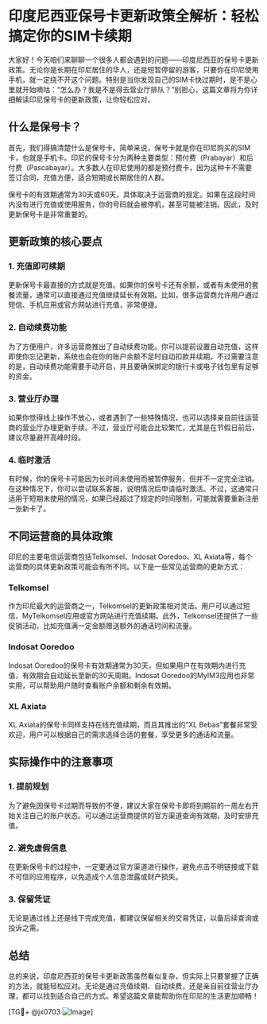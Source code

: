 # 印度尼西亚保号卡更新政策全解析：轻松搞定你的SIM卡续期

大家好！今天咱们来聊聊一个很多人都会遇到的问题——印度尼西亚的保号卡更新政策。无论你是长期在印尼居住的华人，还是短暂停留的游客，只要你在印尼使用手机，就一定绕不开这个问题。特别是当你发现自己的SIM卡快过期时，是不是心里就开始嘀咕：“怎么办？我是不是得去营业厅排队？”别担心，这篇文章将为你详细解读印尼保号卡的更新政策，让你轻松应对。

## 什么是保号卡？

首先，我们得搞清楚什么是保号卡。简单来说，保号卡就是你在印尼购买的SIM卡，也就是手机卡。印尼的保号卡分为两种主要类型：预付费（Prabayar）和后付费（Pascabayar）。大多数人在印尼使用的都是预付费卡，因为这种卡不需要签订合同，充值方便，适合短期或长期居住的人群。

保号卡的有效期通常为30天或60天，具体取决于运营商的规定。如果在这段时间内没有进行充值或使用服务，你的号码就会被停机，甚至可能被注销。因此，及时更新保号卡是非常重要的。

## 更新政策的核心要点

### 1. 充值即可续期

更新保号卡最直接的方式就是充值。如果你的保号卡还有余额，或者有未使用的套餐流量，通常可以直接通过充值继续延长有效期。比如，很多运营商允许用户通过短信、手机应用或官方网站进行充值，非常便捷。

### 2. 自动续费功能

为了方便用户，许多运营商推出了自动续费功能。你可以提前设置自动充值，这样即使你忘记更新，系统也会在你的账户余额不足时自动扣款并续期。不过需要注意的是，自动续费功能需要手动开启，并且要确保绑定的银行卡或电子钱包里有足够的资金。

### 3. 营业厅办理

如果你觉得线上操作不放心，或者遇到了一些特殊情况，也可以选择亲自前往运营商的营业厅办理更新手续。不过，营业厅可能会比较繁忙，尤其是在节假日前后，建议尽量避开高峰时段。

### 4. 临时激活

有时候，你的保号卡可能因为长时间未使用而被暂停服务，但并不一定完全注销。在这种情况下，你可以尝试联系客服，说明情况后申请临时激活。不过，这通常只适用于短期未使用的情况，如果已经超过了规定的时间限制，可能就需要重新注册一张新卡了。

## 不同运营商的具体政策

印尼的主要电信运营商包括Telkomsel、Indosat Ooredoo、XL Axiata等，每个运营商的具体更新政策可能会有所不同。以下是一些常见运营商的更新方式：

### Telkomsel

作为印尼最大的运营商之一，Telkomsel的更新政策相对灵活。用户可以通过短信、MyTelkomsel应用或官方网站进行充值续期。此外，Telkomsel还提供了一些促销活动，比如充值满一定金额赠送额外的通话时间和流量。

### Indosat Ooredoo

Indosat Ooredoo的保号卡有效期通常为30天，但如果用户在有效期内进行充值，有效期会自动延长至新的30天周期。Indosat Ooredoo的MyIM3应用也非常实用，可以帮助用户随时查看账户余额和剩余有效期。

### XL Axiata

XL Axiata的保号卡同样支持在线充值续期，而且其推出的“XL Bebas”套餐非常受欢迎，用户可以根据自己的需求选择合适的套餐，享受更多的通话和流量。

## 实际操作中的注意事项

### 1. 提前规划

为了避免因保号卡过期而导致的不便，建议大家在保号卡即将到期前的一周左右开始关注自己的账户状态。可以通过运营商提供的官方渠道查询有效期，及时安排充值。

### 2. 避免虚假信息

在更新保号卡的过程中，一定要通过官方渠道进行操作，避免点击不明链接或下载不可信的应用程序，以免造成个人信息泄露或财产损失。

### 3. 保留凭证

无论是通过线上还是线下完成充值，都建议保留相关的交易凭证，以备后续查询或投诉之需。

## 总结

总的来说，印度尼西亚的保号卡更新政策虽然看似复杂，但实际上只要掌握了正确的方法，就能轻松应对。无论是通过充值续期、自动续费，还是亲自前往营业厅办理，都可以找到适合自己的方式。希望这篇文章能帮助你在印尼的生活更加顺畅！

[TG💪+ @jx0703 ![Image](https://github.com/user-attachments/assets/dbca1d08-cadb-493c-b0ec-ad6f7a83f270)]
